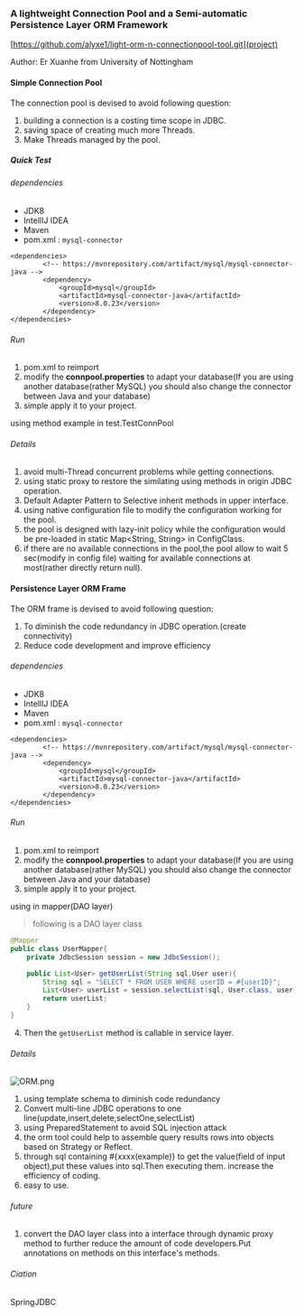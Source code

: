 ### A lightweight Connection Pool and a Semi-automatic Persistence Layer ORM Framework

[https://github.com/alyxe1/light-orm-n-connectionpool-tool.git](project)

Author: Er Xuanhe from University of Nottingham

#### Simple Connection Pool

The connection pool is devised to avoid following question:
1. building a connection is a costing time scope in JDBC.
2. saving space of creating much more Threads.
3. Make Threads managed by the pool.

##### Quick Test

###### dependencies

- JDK8
- IntellIJ IDEA 
- Maven
- pom.xml : ```mysql-connector```

```
<dependencies>
        <!-- https://mvnrepository.com/artifact/mysql/mysql-connector-java -->
        <dependency>
            <groupId>mysql</groupId>
            <artifactId>mysql-connector-java</artifactId>
            <version>8.0.23</version>
        </dependency>
</dependencies>

```

###### Run

1. pom.xml to reimport
2. modify the **connpool.properties** to adapt your database(If you are using another database(rather MySQL) you should also change the connector between Java and your database)
3. simple apply it to your project.

using method example in test.TestConnPool

###### Details

1. avoid multi-Thread concurrent problems while getting connections.
2. using static proxy to restore the similating using methods in origin JDBC operation.
3. Default Adapter Pattern to Selective inherit  methods in upper interface.
4. using native configuration file to modify the configuration working for the pool.
5. the pool is designed with lazy-init policy while the configuration would be pre-loaded in static Map<String, String> in ConfigClass.
6. if there are no available connections in the pool,the pool allow to wait 5 sec(modify in config file) waiting for available connections at most(rather directly return null).

#### Persistence Layer ORM Frame
The ORM frame is devised to avoid following question:
1. To diminish the code redundancy in JDBC operation.(create connectivity)
2. Reduce code development and improve efficiency

###### dependencies

- JDK8
- IntellIJ IDEA 
- Maven
- pom.xml : ```mysql-connector```

```
<dependencies>
        <!-- https://mvnrepository.com/artifact/mysql/mysql-connector-java -->
        <dependency>
            <groupId>mysql</groupId>
            <artifactId>mysql-connector-java</artifactId>
            <version>8.0.23</version>
        </dependency>
</dependencies>
```
###### Run

1. pom.xml to reimport
2. modify the **connpool.properties** to adapt your database(If you are using another database(rather MySQL) you should also change the connector between Java and your database)
3. simple apply it to your project.

using in mapper(DAO layer) **<EXAMPLE>**
> following is a DAO layer class

```java
@Mapper
public class UserMapper{
    private JdbcSession session = new JdbcSession();

    public List<User> getUserList(String sql,User user){
        String sql = "SELECT * FROM USER WHERE userID = #{userID}";
        List<User> userList = session.selectList(sql, User.class, user);
        return userList;
    }
}
```
4. Then the ```getUserList``` method is callable in service layer.


###### Details
![ORM.png](https://i.loli.net/2021/04/25/ysQzv2xVwZN8MBo.png)
1. using template schema to diminish code redundancy
2. Convert multi-line JDBC operations to one line(update,insert,delete,selectOne,selectList)
3. using PreparedStatement to avoid SQL injection attack
4. the orm tool could help to assemble query results rows into objects based on Strategy or Reflect.
5. through sql containing #{xxxx(example)} to get the value(field of input object),put these values into sql.Then executing them. increase the efficiency of coding.
6. easy to use.


###### future

1. convert the DAO layer class into a interface through dynamic proxy method to further reduce the amount of code developers.Put annotations on methods on this interface's methods.
###### Ciation
SpringJDBC
